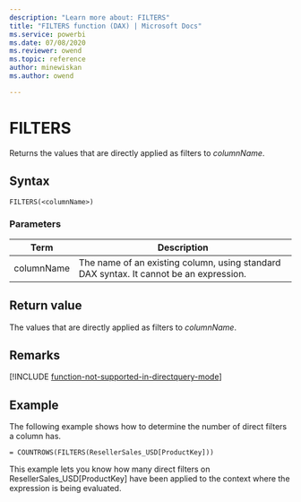 ```yaml
---
description: "Learn more about: FILTERS"
title: "FILTERS function (DAX) | Microsoft Docs"
ms.service: powerbi 
ms.date: 07/08/2020
ms.reviewer: owend
ms.topic: reference
author: minewiskan
ms.author: owend

---
```

# FILTERS

Returns the values that are directly applied as filters to *columnName*.  
  
## Syntax
  
```dax
FILTERS(<columnName>)  
```
  
### Parameters

|Term  |Description|  
|---------|---------|
|columnName      | The name of an existing column, using standard DAX syntax. It cannot be an expression.  |

## Return value

The values that are directly applied as filters to *columnName*.  
  
## Remarks

[!INCLUDE [function-not-supported-in-directquery-mode](includes/function-not-supported-in-directquery-mode.md)]
  
## Example

The following example shows how to determine the number of direct filters a column has.  
  
```dax
= COUNTROWS(FILTERS(ResellerSales_USD[ProductKey]))  
```

This example lets you know how many direct filters on ResellerSales_USD[ProductKey] have been applied to the context where the expression is being evaluated.  
